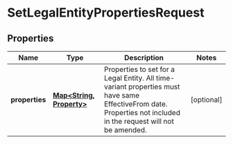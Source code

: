 

# SetLegalEntityPropertiesRequest


## Properties

| Name | Type | Description | Notes |
|------------ | ------------- | ------------- | -------------|
|**properties** | [**Map&lt;String, Property&gt;**](Property.md) | Properties to set for a Legal Entity. All time-variant properties must have same EffectiveFrom date. Properties not included in the request will not be amended. |  [optional] |



